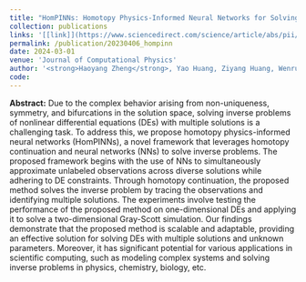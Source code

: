 ```yaml
---
title: "HomPINNs: Homotopy Physics-Informed Neural Networks for Solving the Inverse Problems of Nonlinear Differential Equations with Multiple Solutions"
collection: publications
links: '[[link]](https://www.sciencedirect.com/science/article/abs/pii/S0021999123008471) [[code]](https://github.com/haoyangzheng1996/hompinn) [[arxiv]](https://arxiv.org/abs/2304.02811)'
permalink: /publication/20230406_hompinn
date: 2024-03-01
venue: 'Journal of Computational Physics'
author: '<strong>Haoyang Zheng</strong>, Yao Huang, Ziyang Huang, Wenrui Hao, Guang Lin'
code:
---
```


<strong>Abstract:</strong>
Due to the complex behavior arising from non-uniqueness, symmetry, and bifurcations in the solution space, solving inverse problems of nonlinear differential equations (DEs) with multiple solutions is a challenging task. To address this, we propose homotopy physics-informed neural networks (HomPINNs), a novel framework that leverages homotopy continuation and neural networks (NNs) to solve inverse problems. The proposed framework begins with the use of NNs to simultaneously approximate unlabeled observations across diverse solutions while adhering to DE constraints. Through homotopy continuation, the proposed method solves the inverse problem by tracing the observations and identifying multiple solutions. The experiments involve testing the performance of the proposed method on one-dimensional DEs and applying it to solve a two-dimensional Gray-Scott simulation. Our findings demonstrate that the proposed method is scalable and adaptable, providing an effective solution for solving DEs with multiple solutions and unknown parameters. Moreover, it has significant potential for various applications in scientific computing, such as modeling complex systems and solving inverse problems in physics, chemistry, biology, etc.
